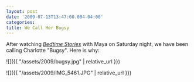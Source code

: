 ```yaml
---
layout: post
date: '2009-07-13T13:47:00.004-04:00'
categories:
title: We Call Her Bugsy
---
```


After watching _[Bedtime Stories](http://www.imdb.com/title/tt0960731/)_ with Maya on Saturday night, we have been calling Charlotte "Bugsy". Here is why:

![]({{ "/assets/2009/bugsy.jpg" | relative_url }})

![]({{ "/assets/2009/IMG_5461.JPG" | relative_url }})